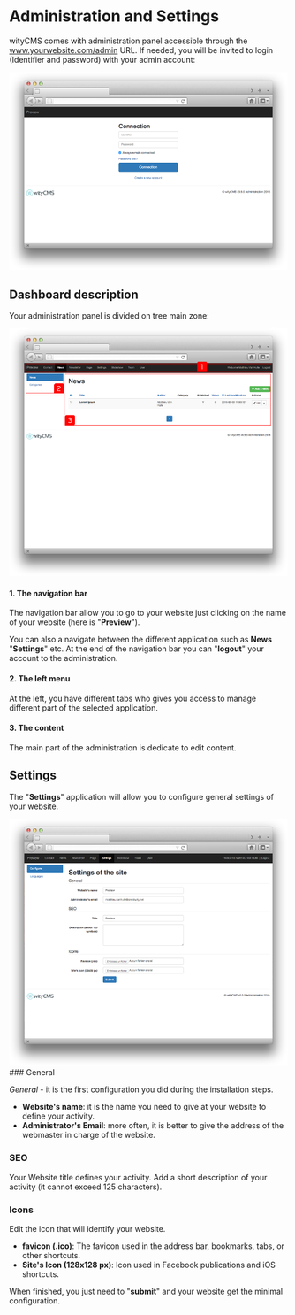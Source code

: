 # Administration and Settings

wityCMS comes with administration panel accessible through the www.yourwebsite.com/admin URL. If needed, you will be invited to login (Identifier and password) with your admin account: 

![](connect-01.png)

## Dashboard description

Your administration panel is divided on tree main zone: 

![](admin-01.png)

#### 1. The navigation bar

The navigation bar allow you to go to your website just clicking on the name of your website (here is "**Preview**").

You can also a navigate between the different application such as **News** "**Settings**" etc. 
At the end of the navigation bar you can "**logout**" your account to the administration. 

#### 2. The left menu

At the left, you have different tabs who gives you access to manage different part of the selected application.

#### 3. The content

The main part of the administration is dedicate to edit content.  

## Settings

The "**Settings**" application will allow you to configure general settings of your website.

![](settings-01.png)
### General

*General* - it is the first configuration you did during the installation steps.

* **Website's name**: it is the name you need to give at your website to define your activity.
* **Administrator's Email**: more often, it is better to give the address of the webmaster in charge of the website.

### SEO

Your Website title defines your activity. Add a short description of your activity (it cannot exceed 125 characters).

### Icons

Edit the icon that will identify your website.

* **favicon (.ico)**: The favicon used in the address bar, bookmarks, tabs, or other shortcuts.
* **Site's Icon (128x128 px)**: Icon used in Facebook publications and iOS shortcuts. 

When finished, you just need to "**submit**" and your website get the minimal configuration. 